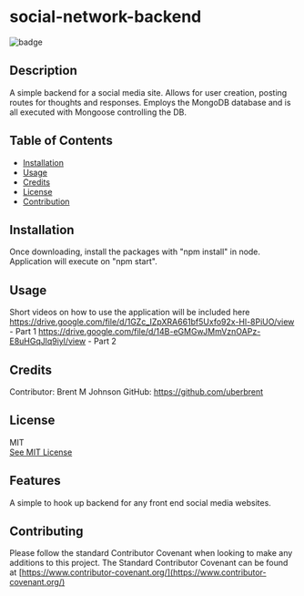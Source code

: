 # social-network-backend

![badge](https://img.shields.io/badge/JavaScript-100%25-blue)

  ## Description
  A simple backend for a social media site. Allows for user creation, posting routes for thoughts and responses. Employs the MongoDB database
  and is all executed with Mongoose controlling the DB.

  ## Table of Contents

  * [Installation](#installation)
  * [Usage](#usage)
  * [Credits](#credits)
  * [License](#license)
  * [Contribution](#contributing)

  ## Installation
        
  Once downloading, install the packages with "npm install" in node. Application will execute on "npm start".
  
  ## Usage
  
  Short videos on how to use the application will be included here
  https://drive.google.com/file/d/1GZc_IZpXRA661bf5Uxfo92x-Hl-8PiUO/view - Part 1
  https://drive.google.com/file/d/14B-eGMGwJMmVznOAPz-E8uHGqJlq9iyl/view - Part 2

  ## Credits
    
  Contributor: Brent M Johnson
  GitHub: https://github.com/uberbrent
      
  ## License
  MIT
  <br>
  [See MIT License](https://choosealicense.com/licenses/mit)

  ## Features
    
  A simple to hook up backend for any front end social media websites. 

  ## Contributing
  
  Please follow the standard Contributor Covenant when looking to make any additions to this project. The Standard Contributor Covenant can be found at [https://www.contributor-covenant.org/](https://www.contributor-covenant.org/)
    
